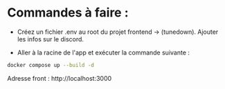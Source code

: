 # Commandes à faire :

- Créez un fichier .env au root du projet frontend -> (tunedown). Ajouter les infos sur le discord.

- Aller à la racine de l'app et exécuter la commande suivante :

```bash
docker compose up --build -d
```

Adresse front : http://localhost:3000
